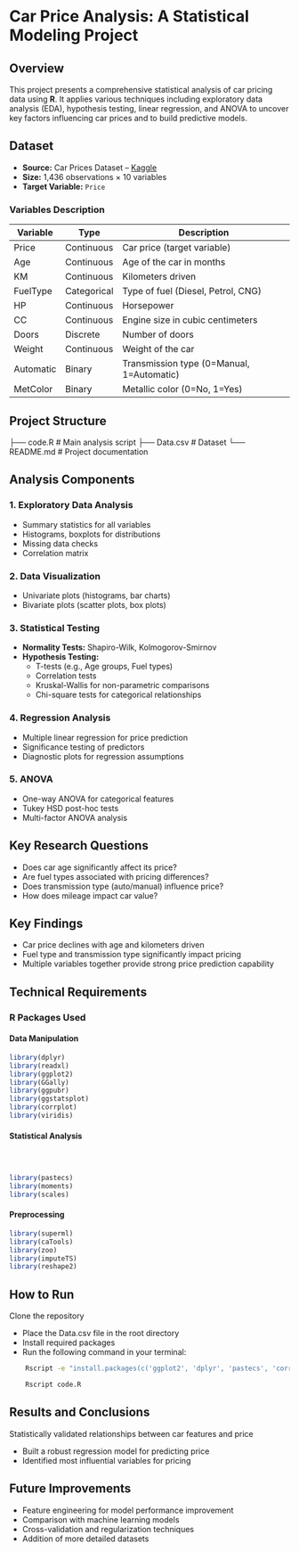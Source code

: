 # Car Price Analysis: A Statistical Modeling Project

## Overview
This project presents a comprehensive statistical analysis of car pricing data using **R**. It applies various techniques including exploratory data analysis (EDA), hypothesis testing, linear regression, and ANOVA to uncover key factors influencing car prices and to build predictive models.

## Dataset
- **Source:** Car Prices Dataset – [Kaggle](https://www.kaggle.com/)
- **Size:** 1,436 observations × 10 variables  
- **Target Variable:** `Price`

### Variables Description

| Variable   | Type       | Description                                      |
|------------|------------|--------------------------------------------------|
| Price      | Continuous | Car price (target variable)                     |
| Age        | Continuous | Age of the car in months                        |
| KM         | Continuous | Kilometers driven                               |
| FuelType   | Categorical| Type of fuel (Diesel, Petrol, CNG)              |
| HP         | Continuous | Horsepower                                      |
| CC         | Continuous | Engine size in cubic centimeters                |
| Doors      | Discrete   | Number of doors                                 |
| Weight     | Continuous | Weight of the car                               |
| Automatic  | Binary     | Transmission type (0=Manual, 1=Automatic)       |
| MetColor   | Binary     | Metallic color (0=No, 1=Yes)                    |

## Project Structure
├── code.R # Main analysis script
├── Data.csv # Dataset
└── README.md # Project documentation



## Analysis Components

### 1. Exploratory Data Analysis
- Summary statistics for all variables  
- Histograms, boxplots for distributions  
- Missing data checks  
- Correlation matrix  

### 2. Data Visualization
- Univariate plots (histograms, bar charts)  
- Bivariate plots (scatter plots, box plots)  

### 3. Statistical Testing
- **Normality Tests:** Shapiro-Wilk, Kolmogorov-Smirnov  
- **Hypothesis Testing:**
  - T-tests (e.g., Age groups, Fuel types)
  - Correlation tests  
  - Kruskal-Wallis for non-parametric comparisons  
  - Chi-square tests for categorical relationships  

### 4. Regression Analysis
- Multiple linear regression for price prediction  
- Significance testing of predictors  
- Diagnostic plots for regression assumptions  

### 5. ANOVA
- One-way ANOVA for categorical features  
- Tukey HSD post-hoc tests  
- Multi-factor ANOVA analysis  

## Key Research Questions
- Does car age significantly affect its price?  
- Are fuel types associated with pricing differences?  
- Does transmission type (auto/manual) influence price?  
- How does mileage impact car value?

## Key Findings
- Car price declines with age and kilometers driven  
- Fuel type and transmission type significantly impact pricing  
- Multiple variables together provide strong price prediction capability  

## Technical Requirements

### R Packages Used

#### Data Manipulation
```r
library(dplyr)
library(readxl)
library(ggplot2)
library(GGally)
library(ggpubr)
library(ggstatsplot)
library(corrplot)
library(viridis)
```

#### Statistical Analysis
```r



library(pastecs)
library(moments)
library(scales)
```
#### Preprocessing
```r
library(superml)
library(caTools)
library(zoo)
library(imputeTS)
library(reshape2)
```
## How to Run
Clone the repository

- Place the Data.csv file in the root directory
- Install required packages
- Run the following command in your terminal:
```bash
    Rscript -e "install.packages(c('ggplot2', 'dplyr', 'pastecs', 'corrplot', 'GGally', 'ggpubr', 'scales', 'moments', 'ggstatsplot', 'superml', 'readxl', 'zoo', 'imputeTS', 'reshape2', 'viridis', 'caTools'))"

  ```

```bash
    Rscript code.R
```

## Results and Conclusions

Statistically validated relationships between car features and price
* Built a robust regression model for predicting price
* Identified most influential variables for pricing

## Future Improvements
* Feature engineering for model performance improvement
* Comparison with machine learning models
* Cross-validation and regularization techniques
* Addition of more detailed datasets
